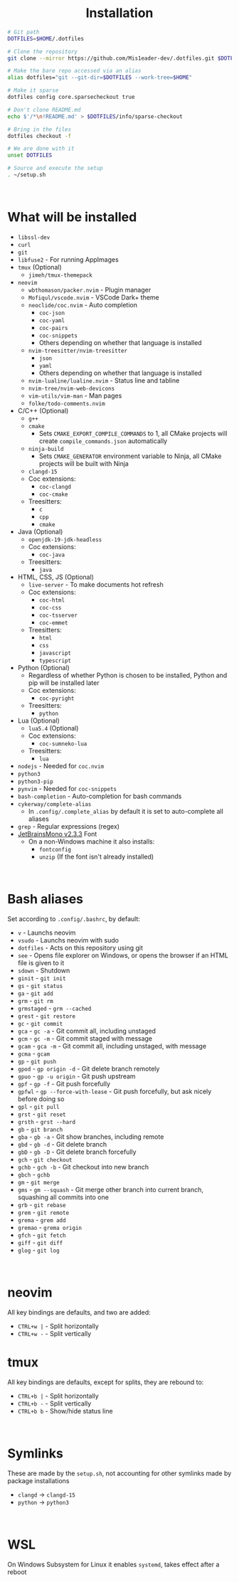 <h1 align="center">Installation</h1>

```sh
# Git path
DOTFILES=$HOME/.dotfiles

# Clone the repository
git clone --mirror https://github.com/Mis1eader-dev/.dotfiles.git $DOTFILES

# Make the bare repo accessed via an alias
alias dotfiles="git --git-dir=$DOTFILES --work-tree=$HOME"

# Make it sparse
dotfiles config core.sparsecheckout true

# Don't clone README.md
echo $'/*\n!README.md' > $DOTFILES/info/sparse-checkout

# Bring in the files
dotfiles checkout -f

# We are done with it
unset DOTFILES

# Source and execute the setup
. ~/setup.sh
```

<br>

# What will be installed
- `libssl-dev`
- `curl`
- `git`
- `libfuse2` - For running AppImages
- `tmux` (Optional)
  - `jimeh/tmux-themepack`
- `neovim`
  - `wbthomason/packer.nvim` - Plugin manager
  - `Mofiqul/vscode.nvim` - VSCode Dark+ theme
  - `neoclide/coc.nvim` - Auto completion
    - `coc-json`
    - `coc-yaml`
    - `coc-pairs`
    - `coc-snippets`
    - Others depending on whether that language is installed
  - `nvim-treesitter/nvim-treesitter`
    - `json`
    - `yaml`
    - Others depending on whether that language is installed
  - `nvim-lualine/lualine.nvim` - Status line and tabline
  - `nvim-tree/nvim-web-devicons`
  - `vim-utils/vim-man` - Man pages
  - `folke/todo-comments.nvim`
- C/C++ (Optional)
  - `g++`
  - `cmake`
    - Sets `CMAKE_EXPORT_COMPILE_COMMANDS` to 1, all CMake projects will create `compile_commands.json` automatically
  - `ninja-build`
    - Sets `CMAKE_GENERATOR` environment variable to Ninja, all CMake projects will be built with Ninja
  - `clangd-15`
  - Coc extensions:
    - `coc-clangd`
    - `coc-cmake`
  - Treesitters:
    - `c`
    - `cpp`
    - `cmake`
- Java (Optional)
  - `openjdk-19-jdk-headless`
  - Coc extensions:
    - `coc-java`
  - Treesitters:
    - `java`
- HTML, CSS, JS (Optional)
  - `live-server` - To make documents hot refresh
  - Coc extensions:
    - `coc-html`
    - `coc-css`
    - `coc-tsserver`
    - `coc-emmet`
  - Treesitters:
    - `html`
    - `css`
    - `javascript`
    - `typescript`
- Python (Optional)
  - Regardless of whether Python is chosen to be installed, Python and pip will be installed later
  - Coc extensions:
    - `coc-pyright`
  - Treesitters:
    - `python`
- Lua (Optional)
  - `lua5.4` (Optional)
  - Coc extensions:
    - `coc-sumneko-lua`
  - Treesitters:
    - `lua`
- `nodejs` - Needed for `coc.nvim`
- `python3`
- `python3-pip`
- `pynvim` - Needed for `coc-snippets`
- `bash-completion` - Auto-completion for bash commands
- `cykerway/complete-alias`
  - In `.config/.complete_alias` by default it is set to auto-complete all aliases
- `grep` - Regular expressions (regex)
- [JetBrainsMono v2.3.3](https://github.com/ryanoasis/nerd-fonts/releases/download/v2.3.3/JetBrainsMono.zip) Font
  - On a non-Windows machine it also installs:
    - `fontconfig`
    - `unzip` (If the font isn't already installed)

<br>

# Bash aliases
Set according to `.config/.bashrc`, by default:
- `v` - Launchs neovim
- `vsudo` - Launchs neovim with sudo
- `dotfiles` - Acts on this repository using git
- `see` - Opens file explorer on Windows, or opens the browser if an HTML file is given to it
- `sdown` - Shutdown
- `ginit` - `git init`
- `gs` - `git status`
- `ga` - `git add`
- `grm` - `git rm`
- `grmstaged` - `grm --cached`
- `grest` - `git restore`
- `gc` - `git commit`
- `gca` - `gc -a` - Git commit all, including unstaged
- `gcm` - `gc -m` - Git commit staged with message
- `gcam` - `gca -m` - Git commit all, including unstaged, with message
- `gcma` - `gcam`
- `gp` - `git push`
- `gpod` - `gp origin -d` - Git delete branch remotely
- `gpuo` - `gp -u origin` - Git push upstream
- `gpf` - `gp -f` - Git push forcefully
- `gpfwl` - `gp --force-with-lease` - Git push forcefully, but ask nicely before doing so
- `gpl` - `git pull`
- `grst` - `git reset`
- `grsth` - `grst --hard`
- `gb` - `git branch`
- `gba` - `gb -a` - Git show branches, including remote
- `gbd` - `gb -d` - Git delete branch
- `gbD` - `gb -D` - Git delete branch forcefully
- `gch` - `git checkout`
- `gchb` - `gch -b` - Git checkout into new branch
- `gbch` - `gchb`
- `gm` - `git merge`
- `gms` - `gm --squash` - Git merge other branch into current branch, squashing all commits into one
- `grb` - `git rebase`
- `grem` - `git remote`
- `grema` - `grem add`
- `gremao` - `grema origin`
- `gfch` - `git fetch`
- `giff` - `git diff`
- `glog` - `git log`

<br>

# neovim
All key bindings are defaults, and two are added:
- `CTRL+w |` - Split horizontally
- `CTRL+w -` - Split vertically

# tmux
All key bindings are defaults, except for splits, they are rebound to:
- `CTRL+b |` - Split horizontally
- `CTRL+b -` - Split vertically
- `CTRL+b b` - Show/hide status line

<br>

# Symlinks
These are made by the `setup.sh`, not accounting for other symlinks made by package installations
- `clangd` -> `clangd-15`
- `python` -> `python3`

<br>

# WSL
On Windows Subsystem for Linux it enables `systemd`, takes effect after a reboot
